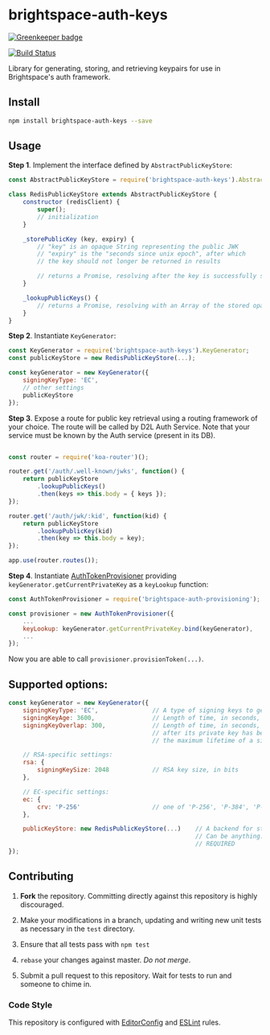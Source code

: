 # brightspace-auth-keys

[![Greenkeeper badge](https://badges.greenkeeper.io/Brightspace/node-auth-keys.svg)](https://greenkeeper.io/)

[![Build Status](https://travis-ci.org/Brightspace/node-auth-keys.svg?branch=master)](https://travis-ci.org/Brightspace/node-auth-keys)

Library for generating, storing, and retrieving keypairs for use in
Brightspace's auth framework.

## Install
```bash
npm install brightspace-auth-keys --save
```

## Usage

**Step 1**. Implement the interface defined by `AbstractPublicKeyStore`:

```javascript
const AbstractPublicKeyStore = require('brightspace-auth-keys').AbstractPublicKeyStore;

class RedisPublicKeyStore extends AbstractPublicKeyStore {
	constructor (redisClient) {
		super();
		// initialization
	}

	_storePublicKey (key, expiry) {
		// "key" is an opaque String representing the public JWK
		// "expiry" is the "seconds since unix epoch", after which
		// the key should not longer be returned in results

		// returns a Promise, resolving after the key is successfully stored
	}

	_lookupPublicKeys() {
		// returns a Promise, resolving with an Array of the stored opaque strings
	}
}
```

**Step 2**. Instantiate `KeyGenerator`:

```javascript
const KeyGenerator = require('brightspace-auth-keys').KeyGenerator;
const publicKeyStore = new RedisPublicKeyStore(...);

const keyGenerator = new KeyGenerator({
	signingKeyType: 'EC',
	// other settings
	publicKeyStore
});
```

**Step 3**. Expose a route for public key retrieval using a routing framework
of your choice. The route will be called by D2L Auth Service. Note that your
service must be known by the Auth service (present in its DB).

```javascript

const router = require('koa-router')();

router.get('/auth/.well-known/jwks', function() {
	return publicKeyStore
		.lookupPublicKeys()
		.then(keys => this.body = { keys });
});

router.get('/auth/jwk/:kid', function(kid) {
	return publicKeyStore
		.lookupPublicKey(kid)
		.then(key => this.body = key);
});

app.use(router.routes());

```
**Step 4**. Instantiate [AuthTokenProvisioner][AuthTokenProvisioner] providing
`keyGenerator.getCurrentPrivateKey` as a `keyLookup` function:

```javascript
const AuthTokenProvisioner = require('brightspace-auth-provisioning');

const provisioner = new AuthTokenProvisioner({
	...
	keyLookup: keyGenerator.getCurrentPrivateKey.bind(keyGenerator),
	...
});
```
Now you are able to call `provisioner.provisionToken(...)`.

## Supported options:

```javascript
const keyGenerator = new KeyGenerator({
	signingKeyType: 'EC',				// A type of signing keys to generate. 'RSA' or 'EC'. REQUIRED
	signingKeyAge: 3600,				// Length of time, in seconds, for a private key to remain in use
	signingKeyOverlap: 300,				// Length of time, in seconds, for a public key to remain valid
										// after its private key has been rotated out. This is effectively
										// the maximum lifetime of a signed token.

	// RSA-specific settings:
	rsa: {
		signingKeySize: 2048			// RSA key size, in bits
	},

	// EC-specific settings:
	ec: {
		crv: 'P-256'					// one of 'P-256', 'P-384', 'P-521'
	},

	publicKeyStore: new RedisPublicKeyStore(...)	// A backend for storing public keys.
													// Can be anything: Redis, MSSQL, PostgreSQL, etc.
													// REQUIRED
});
```

## Contributing

1. **Fork** the repository. Committing directly against this repository is
   highly discouraged.

2. Make your modifications in a branch, updating and writing new unit tests
   as necessary in the `test` directory.

3. Ensure that all tests pass with `npm test`

4. `rebase` your changes against master. *Do not merge*.

5. Submit a pull request to this repository. Wait for tests to run and someone
   to chime in.

### Code Style

This repository is configured with [EditorConfig][EditorConfig] and
[ESLint][ESLint] rules.

[AuthTokenProvisioner]: https://github.com/Brightspace/node-auth-provisioning
[EditorConfig]: http://editorconfig.org/
[ESLint]: http://eslint.org
